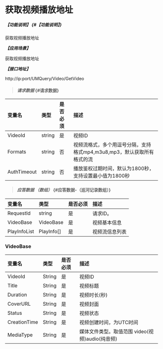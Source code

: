 # 获取视频播放地址

##### _【功能说明】_ {#【功能说明】}

获取视频播放地址

_**【应用场景】**_

获取视频播放地址

_**【接口地址】**_

http://ip:port/UMQuery/Video/GetVideo

> #### _请求数据_ {#请求数据}

| 变量名 | 类型 | 是否必须 | 描述 |
| :--- | :--- | :--- | :--- |
| VideoId | string | 是 | 视频ID |
| Formats| string | 否 | 视频流格式，多个用逗号分隔，支持格式mp4,m3u8,mp3，默认获取所有格式的流 |
| AuthTimeout| string | 否 | 播放鉴权过期时间，默认为1800秒，支持设置最小值为1800秒 |

> #### _应答数据 （数组）_ {#应答数据-（巡河记录数组）}

| 变量名 | 类型 | 是否必须 | 描述 |
| :--- | :--- | :--- | :--- |
| RequestId | string | 是 | 请求ID。 |
| VideoBase | VideoBase | 是 | 视频基本信息|
| PlayInfoList| PlayInfo[]  | 是 |视频流信息列表 |


### VideoBase

| 变量名 | 类型 | 是否必须 | 描述 |
| :--- | :--- | :--- | :--- |
| VideoId| String|是 | 视频ID|
|Title|	String|是 |视频标题|
|Duration|String|是 | 视频时长(秒)|
|CoverURL |String|是 | 视频封面|
|Status|String|是 | 视频状态|
|CreationTime|String|是 | 视频创建时间，为UTC时间|
|MediaType|String|是 |媒体文件类型。取值范围 video(视频)audio(纯音频)|


